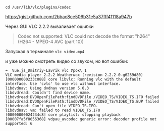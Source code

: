 


`cd /usr/lib/vlc/plugins/codec`

https://gist.github.com/2bbac8ce506b31e5a37fff41118a947b


Через GUI VLC 2.2.2 вываливает ошибки
> Codec not supported:
> VLC could not decode the format "h264" (H264 - MPEG-4 AVC (part 10))

Запуская в терминале
`vlc video.mp4`

и уже можно смотреть видео со звуком, но вот ошибки:

```
➜  Vue.js_Dmitriy-Lavrik vlc Урок\ 1
VLC media player 2.2.2 Weatherwax (revision 2.2.2-0-g6259d80)
[000000000233c088] core libvlc: Running vlc with the default interface. Use 'cvlc' to use vlc without interface.
libdvdnav: Using dvdnav version 5.0.3
libdvdread: Couldn't find device name.
libdvdread:DVDOpenFilePath:findDVDFile /VIDEO_TS/VIDEO_TS.IFO failed
libdvdread:DVDOpenFilePath:findDVDFile /VIDEO_TS/VIDEO_TS.BUP failed
libdvdread: Can't open file VIDEO_TS.IFO.
libdvdnav: vm: failed to read VIDEO_TS.IFO
[00000000024234c8] core playlist: stopping playback
[00007fa5f8056368] vdpau_avcodec generic error: decoder profile not supported: 6
```